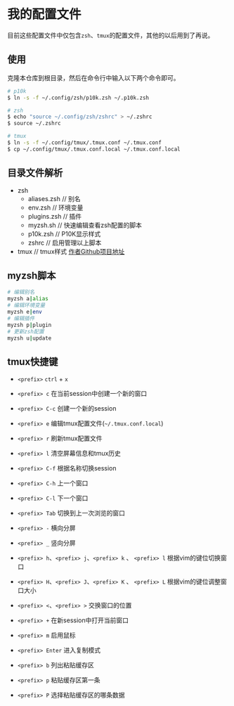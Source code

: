 # 我的配置文件

目前这些配置文件中仅包含`zsh`、`tmux`的配置文件，其他的以后用到了再说。

## 使用

克隆本仓库到根目录，然后在命令行中输入以下两个命令即可。

```bash
# p10k
$ ln -s -f ~/.config/zsh/p10k.zsh ~/.p10k.zsh

# zsh
$ echo "source ~/.config/zsh/zshrc" > ~/.zshrc
$ source ~/.zshrc

# tmux
$ ln -s -f ~/.config/tmux/.tmux.conf ~/.tmux.conf
$ cp ~/.config/tmux/.tmux.conf.local ~/.tmux.conf.local
```

## 目录文件解析

- zsh
  - aliases.zsh  // 别名
  - env.zsh  // 环境变量
  - plugins.zsh  // 插件
  - myzsh.sh  // 快速编辑查看zsh配置的脚本
  - p10k.zsh  // P10K显示样式
  - zshrc  // 启用管理以上脚本
- tmux // tmux样式 [作者Github项目地址](https://github.com/gpakosz/.tmux)

## myzsh脚本
```bash
# 编辑别名
myzsh a|alias
# 编辑环境变量
myzsh e|env
# 编辑插件
myzsh p|plugin
# 更新zsh配置
myzsh u|update
```

## tmux快捷键

- `<prefix>` `ctrl` + `x`

- `<prefix> c` 在当前session中创建一个新的窗口
- `<prefix> C-c` 创建一个新的session
- `<prefix> e` 编辑tmux配置文件(`~/.tmux.conf.local`)
- `<prefix> r` 刷新tmux配置文件
- `<prefix> l` 清空屏幕信息和tmux历史
- `<prefix> C-f` 根据名称切换session
- `<prefix> C-h` 上一个窗口
- `<prefix> C-l` 下一个窗口
- `<prefix> Tab` 切换到上一次浏览的窗口
- `<prefix> -` 横向分屏
- `<prefix> _` 竖向分屏
- `<prefix> h`、`<prefix> j`、`<prefix> k` 、 `<prefix> l` 根据vim的键位切换窗口
- `<prefix> H`、`<prefix> J`、`<prefix> K` 、 `<prefix> L` 根据vim的键位调整窗口大小
- `<prefix> <`、`<prefix> >` 交换窗口的位置
- `<prefix> +` 在新session中打开当前窗口
- `<prefix> m` 启用鼠标
- `<prefix> Enter` 进入复制模式
- `<prefix> b` 列出粘贴缓存区
- `<prefix> p` 粘贴缓存区第一条
- `<prefix> P` 选择粘贴缓存区的哪条数据

